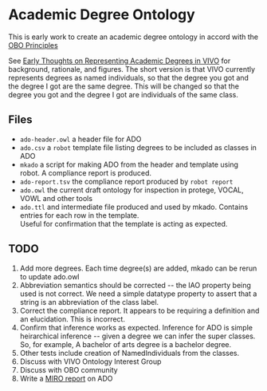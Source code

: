 # Academic Degree Ontology

This is early work to create an academic degree ontology in accord with the
 [OBO Principles](http://www.obofoundry.org/principles/fp-000-summary.html)

See [Early Thoughts on Representing Academic Degrees in VIVO](http://bit.ly/2Jo4ws9) for background, 
rationale, and figures.  The short version is that VIVO currently represents degrees as named individuals,
so that the degree you got and the degree I got are the same degree.  This will be changed so that the degree you got
and the degree I got are individuals of the same class.

## Files

* `ado-header.owl` a header file for ADO
* `ado.csv` a `robot` template file listing degrees to be included as classes in ADO
* `mkado` a script for making ADO from the header and template using robot.  A compliance report is produced.
* `ado-report.tsv` the compliance report produced by `robot report`
* `ado.owl` the current draft ontology for inspection in protege, VOCAL, VOWL and other tools
* `ado.ttl` and intermediate file produced and used by mkado.  Contains entries for each row in the template.  
Useful for confirmation that the template is acting as expected.

## TODO

1. Add more degrees.  Each time degree(s) are added, mkado can be rerun to update ado.owl
1. Abbreviation semantics should be corrected -- the IAO property being used is not correct.  We need
a simple datatype property to assert that a string is an abbreviation of the class label.
1. Correct the compliance report.  It appears to be requiring a definition and an elucidation.  This is incorrect.
1. Confirm that inference works as expected.  Inference for ADO is simple heirarchical inference -- given
a degree we can infer the super classes.  So, for example, A bachelor of arts degree is a bachelor degree.
1. Other tests include creation of NamedIndividuals from the classes.
1. Discuss with VIVO Ontology Interest Group
1. Discuss with OBO community
1. Write a [MIRO report](https://doi.org/10.1186/s13326-017-0172-7) on ADO
